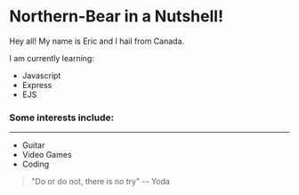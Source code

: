 # Northern-Bear in a Nutshell!

Hey all! My name is Eric and I hail from Canada.

I am currently learning: 
  - Javascript
  - Express
  - EJS

### Some interests include:
---

* Guitar
* Video Games
* Coding

> "Do or do not, there is no try"
> -- Yoda

<!---
Northern-Bear/Northern-Bear is a ✨ special ✨ repository because its `README.md` (this file) appears on your GitHub profile.
You can click the Preview link to take a look at your changes.
--->

